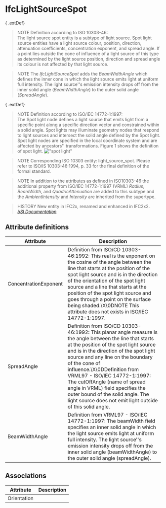 IfcLightSourceSpot
==================
{ .extDef}  
> NOTE  Definition according to ISO 10303-46:  
> The light source spot entity is a subtype of light source. Spot light source
> entities have a light source colour, position, direction, attenuation
> coefficients, concentration exponent, and spread angle. If a point lies
> outside the cone of influence of a light source of this type as determined
> by the light source position, direction and spread angle its colour is not
> affected by that light source.  
  
> NOTE  The _IfcLightSourceSpot_ adds the _BeamWidthAngle_ which defines the
> inner cone in which the light source emits light at uniform full intensity.
> The light source''s emission intensity drops off from the inner solid angle
> (_BeamWidthAngle_) to the outer solid angle (_SpreadAngle_).  
  
{ .extDef}  
> NOTE  Definition according to ISO/IEC 14772-1:1997:  
> The Spot light node defines a light source that emits light from a specific
> point along a specific direction vector and constrained within a solid
> angle. Spot lights may illuminate geometry nodes that respond to light
> sources and intersect the solid angle defined by the Spot light. Spot light
> nodes are specified in the local coordinate system and are affected by
> ancestors'' transformations. Figure 1 shows the definition of spot light.
> !["spot light"](../figures/ifclightsourcespot_fig1.gif "Figure 1 -- Light
> source spot")  
  
> NOTE  Corresponding ISO 10303 entity: light_source_spot. Please refer to
> ISO/IS 10303-46:1994, p. 33 for the final definition of the formal standard.  
  
> NOTE  In addition to the attributes as defined in ISO10303-46 the additional
> property from ISO/IEC 14772-1:1997 (VRML) _Radius_, _BeamWidth_, and
> _QuadricAttenuation_ are added to this subtype and the _AmbientIntensity_
> and _Intensity_ are inherited from the supertype.  
  
> HISTORY  New entity in IFC2x, renamed and enhanced in IFC2x2.  
[ _bSI
Documentation_](https://standards.buildingsmart.org/IFC/DEV/IFC4_2/FINAL/HTML/schema/ifcpresentationorganizationresource/lexical/ifclightsourcespot.htm)


Attribute definitions
---------------------
| Attribute             | Description                                                                                                                                                                                                                                                                                                                                                                                                                                                                        |
|-----------------------|------------------------------------------------------------------------------------------------------------------------------------------------------------------------------------------------------------------------------------------------------------------------------------------------------------------------------------------------------------------------------------------------------------------------------------------------------------------------------------|
| ConcentrationExponent | Definition from ISO/CD 10303-46:1992: This real is the exponent on the cosine of the angle between the line that starts at the position of the spot light source and is in the direction of the orientation of the spot light source and a line that starts at the position of the spot light source and goes through a point on the surface being shaded.\X\0DNOTE  This attribute does not exists in ISO/IEC 14772-1:1997.                                                       |
| SpreadAngle           | Definition from ISO/CD 10303-46:1992: This planar angle measure is the angle between the line that starts at the position of the spot light source and is in the direction of the spot light source and any line on the boundary of the cone of influence.\X\0DDefinition from VRML97 - ISO/IEC 14772-1:1997: The cutOffAngle (name of spread angle in VRML) field specifies the outer bound of the solid angle. The light source does not emit light outside of this solid angle. |
| BeamWidthAngle        | Definition from VRML97 - ISO/IEC 14772-1:1997: The beamWidth field specifies an inner solid angle in which the light source emits light at uniform full intensity. The light source''s emission intensity drops off from the inner solid angle (beamWidthAngle) to the outer solid angle (spreadAngle).                                                                                                                                                                            |

Associations
------------
| Attribute   | Description   |
|-------------|---------------|
| Orientation |               |

